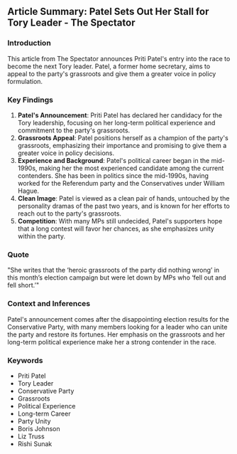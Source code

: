  ## Article Summary: Patel Sets Out Her Stall for Tory Leader - The Spectator

### Introduction
This article from The Spectator announces Priti Patel's entry into the race to become the next Tory leader. Patel, a former home secretary, aims to appeal to the party's grassroots and give them a greater voice in policy formulation.

### Key Findings
1. **Patel's Announcement**: Priti Patel has declared her candidacy for the Tory leadership, focusing on her long-term political experience and commitment to the party's grassroots.
2. **Grassroots Appeal**: Patel positions herself as a champion of the party's grassroots, emphasizing their importance and promising to give them a greater voice in policy decisions.
3. **Experience and Background**: Patel's political career began in the mid-1990s, making her the most experienced candidate among the current contenders. She has been in politics since the mid-1990s, having worked for the Referendum party and the Conservatives under William Hague.
4. **Clean Image**: Patel is viewed as a clean pair of hands, untouched by the personality dramas of the past two years, and is known for her efforts to reach out to the party's grassroots.
5. **Competition**: With many MPs still undecided, Patel's supporters hope that a long contest will favor her chances, as she emphasizes unity within the party.

### Quote
"She writes that the ‘heroic grassroots of the party did nothing wrong’ in this month’s election campaign but were let down by MPs who ‘fell out and fell short.’"

### Context and Inferences
Patel's announcement comes after the disappointing election results for the Conservative Party, with many members looking for a leader who can unite the party and restore its fortunes. Her emphasis on the grassroots and her long-term political experience make her a strong contender in the race.

### Keywords
- Priti Patel
- Tory Leader
- Conservative Party
- Grassroots
- Political Experience
- Long-term Career
- Party Unity
- Boris Johnson
- Liz Truss
- Rishi Sunak